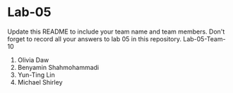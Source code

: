 # Lab-05

Update this README to include your team name and team members. Don't forget to record all your answers to lab 05 in this repository.
Lab-05-Team-10

1. Olivia Daw
2. Benyamin Shahmohammadi
3. Yun-Ting Lin
4. Michael Shirley
